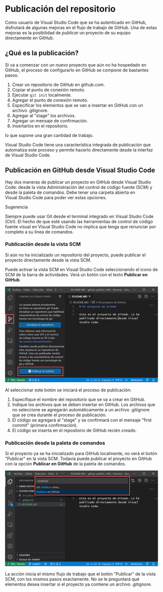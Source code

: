# Publicación del repositorio

Como usuario de Visual Studio Code que se ha autenticado en GitHub, disfrutará de algunas mejoras en el flujo de trabajo de GitHub. Una de estas mejoras es la posibilidad de _publicar_ un proyecto de su equipo directamente en GitHub.

## ¿Qué es la publicación?

Si va a comenzar con un nuevo proyecto que aún no ha hospedado en GitHub, el proceso de configurarlo en GitHub se compone de bastantes pasos:

1.  Crear un repositorio de GitHub en github.com.
2.  Copiar el punto de conexión remoto.
3.  Ejecutar `git init` localmente.
4.  Agregar el punto de conexión remoto.
5.  Especificar los elementos que se van a insertar en GitHub con un archivo .gitignore.
6.  Agregar al "stage" los archivos.
7.  Agregar un mensaje de confirmación.
8.  Insertarlos en el repositorio.

lo que supone una gran cantidad de trabajo.

Visual Studio Code tiene una característica integrada de publicación que automatiza este proceso y permite hacerlo directamente desde la interfaz de Visual Studio Code.

## Publicación en GitHub desde Visual Studio Code

Hay dos maneras de publicar un proyecto en GitHub desde Visual Studio Code: desde la vista Administración del control de código fuente (SCM) y desde la paleta de comandos. Debe tener una carpeta abierta en Visual Studio Code para poder ver estas opciones.

Sugerencia

Siempre puede usar Git desde el terminal integrado en Visual Studio Code (Ctrl). El hecho de que esté usando las herramientas de control de código fuente visual en Visual Studio Code no implica que tenga que renunciar por completo a su línea de comandos.

### Publicación desde la vista SCM

Si aún no ha inicializado un repositorio del proyecto, puede publicar el proyecto directamente desde la vista SCM.

Puede activar la vista SCM en Visual Studio Code seleccionando el icono de SCM de la barra de actividades. Verá un botón con el texto **Publicar en GitHub**.

![Screenshot that shows the Source Control Management view in Visual Studio Code, with the Publish to GitHub button outlined.](img/source-control-management-publish.jpg)

Al seleccionar este botón se iniciará el proceso de publicación:

1.  Especifique el nombre del repositorio que se va a crear en GitHub.
2.  Indique los archivos que se deben insertar en GitHub. Los archivos que no seleccione se agregarán automáticamente a un archivo .gitignore que se crea durante el proceso de publicación.
3.  El código se agregará al "stage" y se confirmará con el mensaje "first commit" (primera confirmación).
4.  El código se inserta en el repositorio de GitHub recién creado.

### Publicación desde la paleta de comandos

Si el proyecto ya se ha inicializado para GitHub localmente, no verá el botón "Publicar" en la vista SCM. Todavía puede publicar el proyecto en GitHub con la opción **Publicar en GitHub** de la paleta de comandos.

![Screenshot of the Visual Studio Code command palette, showing the Publish to GitHub option.](img/publish-command.jpg)

La acción inicia el mismo flujo de trabajo que el botón "Publicar" de la vista SCM, con los mismos pasos exactamente. No se le preguntará qué elementos desea insertar si el proyecto ya contiene un archivo .gitignore.
